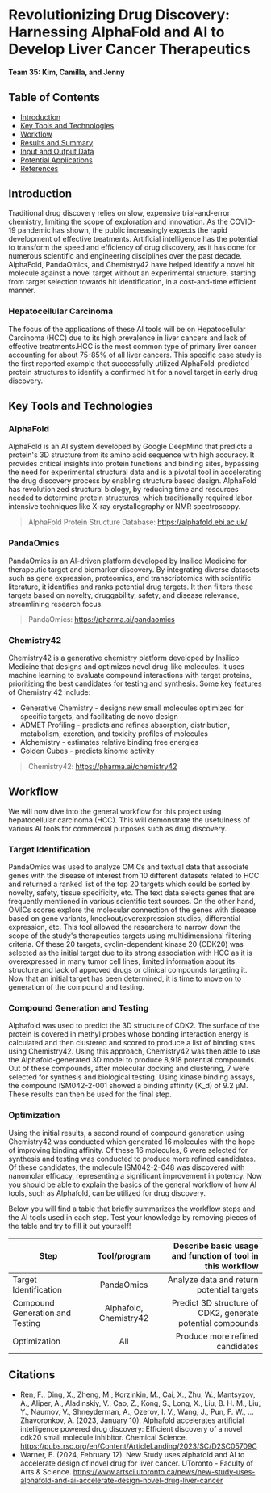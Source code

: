 # Revolutionizing Drug Discovery: Harnessing AlphaFold and AI to Develop Liver Cancer Therapeutics
#### Team 35: Kim, Camilla, and Jenny

## Table of Contents
* [Introduction](#introduction)
* [Key Tools and Technologies](#key-tools-and-technologies)
* [Workflow](#workflow)
* [Results and Summary](#results-and-summary)
* [Input and Output Data](#input-and-output-data)
* [Potential Applications](#potential-applications)
* [References](#references)

## Introduction
Traditional drug discovery relies on slow, expensive trial-and-error chemistry, limiting the scope of exploration and innovation. As the COVID-19 pandemic has shown, the public increasingly expects the rapid development of effective treatments. Artificial intelligence has the potential to transform the speed and efficiency of drug discovery, as it has done for numerous scientific and engineering disciplines over the past decade. AlphaFold, PandaOmics, and Chemistry42 have helped identify a novel hit molecule against a novel target without an experimental structure, starting from target selection towards hit identification, in a cost-and-time efficient manner. 

### Hepatocellular Carcinoma
The focus of the applications of these AI tools will be on Hepatocellular Carcinoma (HCC) due to its high prevalence in liver cancers and lack of effective treatments.HCC is the most common type of primary liver cancer accounting for about 75-85% of all liver cancers. This specific case study is the first reported example that successfully utilized AlphaFold-predicted protein structures to identify a confirmed hit for a novel target in early drug discovery. 

## Key Tools and Technologies

### AlphaFold

AlphaFold is an AI system developed by Google DeepMind that predicts a protein's 3D structure from its amino acid sequence with high accuracy. It provides critical insights into protein functions and binding sites, bypassing the need for experimental structural data and is a pivotal tool in accelerating the drug discovery process by enabling structure based design. AlphaFold has revolutionized structural biology, by reducing time and resources needed to determine protein structures, which traditionally required labor intensive techniques like X-ray crystallography or NMR spectroscopy. 

> AlphaFold Protein Structure Database: https://alphafold.ebi.ac.uk/

### PandaOmics

PandaOmics is an AI-driven platform developed by Insilico Medicine for therapeutic target and biomarker discovery. By integrating diverse datasets such as gene expression, proteomics, and transcriptomics with scientific literature, it identifies and ranks potential drug targets. It then filters these targets based on novelty, druggability, safety, and disease relevance, streamlining research focus. 

> PandaOmics: https://pharma.ai/pandaomics

### Chemistry42

Chemistry42 is a generative chemistry platform developed by Insilico Medicine that designs and optimizes novel drug-like molecules. It uses machine learning to evaluate compound interactions with target proteins, prioritizing the best candidates for testing and synthesis. 
Some key features of Chemistry 42 include: 
- Generative Chemistry - designs new small molecules optimized for specific targets, and facilitating de novo design
- ADMET Profiling - predicts and refines absorption, distribution, metabolism, excretion, and toxicity profiles of molecules
- Alchemistry - estimates relative binding free energies
- Golden Cubes - predicts kinome activity

> Chemistry42: https://pharma.ai/chemistry42


## Workflow
We will now dive into the general workflow for this project using hepatocellular carcinoma (HCC). 
This will demonstrate the usefulness of various AI tools for commercial purposes such as drug discovery.

### Target Identification
PandaOmics was used to analyze OMICs and textual data that associate genes with the disease of interest from 10 different datasets related to HCC and returned a ranked list of the top 20 
targets which could be sorted by novelty, safety, tissue specificity, etc.
The text data selects genes that are frequently mentioned in various scientific text sources. On the other hand, OMICs scores explore the molecular connection of the genes with disease 
based on gene variants, knockout/overexpression studies, differential expression, etc.
This tool allowed the researchers to narrow down the scope of the study's therapeutics targets using multidimensional filtering criteria. Of these 20 targets, cyclin-dependent 
kinase 20 (CDK20) was selected as the initial target due to its strong association with HCC as it is overexpressed in many tumor cell lines, limited information about its structure and lack of approved drugs or 
clinical compounds targeting it. Now that an initial target has been determined, it is time to move on to generation of the compound and testing.

### Compound Generation and Testing
Alphafold was used to predict the 3D structure of CDK2. The surface of the protein is covered in methyl probes whose bonding interaction energy is calculated and then clustered and scored to produce a list of binding sites using Chemistry42. Using this approach, Chemistry42 was then able to use the Alphafold-generated 3D model to produce 8,918 potential compounds. Out of these compounds, after molecular docking and clustering, 7 were selected for 
synthesis and biological testing. Using kinase binding assays, the compound ISM042-2-001 showed a binding affinity (K_d) of 9.2 μM. These results can then be used for the final step.

### Optimization
Using the initial results, a second round of compound generation using Chemistry42 was conducted which generated 16 molecules with the hope of improving binding affinity. Of these 16 molecules, 6 were selected for synthesis and testing was conducted to produce more refined candidates. Of these candidates, the molecule ISM042-2-048 
was discovered with nanomolar efficacy, representing a significant improvement in potency. Now you should be able to explain the basics of the general workflow of how AI tools, such as
Alphafold, can be utilized for drug discovery. 

Below you will find a table that briefly summarizes the workflow steps and the AI tools used in each step. Test your knowledge by removing pieces of the table and try to fill it out
yourself!

| Step | Tool/program | Describe basic usage and function of tool in this workflow                |
|-----------|:----------------:|----:              |
| Target Identification   | PandaOmics           | Analyze data and return potential targets         |
| Compound Generation and Testing  | Alphafold, Chemistry42        | Predict 3D structure of CDK2, generate potential compounds |
| Optimization    | All              | Produce more refined candidates |

## Citations
* Ren, F., Ding, X., Zheng, M., Korzinkin, M., Cai, X., Zhu, W., Mantsyzov, A., Aliper, A., Aladinskiy, V., Cao, Z., Kong, S., Long, X., Liu, B. H. M., Liu, Y., Naumov, V., Shneyderman, A., Ozerov, I. V., Wang, J., Pun, F. W., … Zhavoronkov, A. (2023, January 10). Alphafold accelerates artificial intelligence powered drug discovery: Efficient discovery of a novel cdk20 small molecule inhibitor. Chemical Science. https://pubs.rsc.org/en/Content/ArticleLanding/2023/SC/D2SC05709C 
* Warner, E. (2024, February 12). New Study uses alphafold and AI to accelerate design of novel drug for liver cancer. UToronto - Faculty of Arts & Science. https://www.artsci.utoronto.ca/news/new-study-uses-alphafold-and-ai-accelerate-design-novel-drug-liver-cancer 

